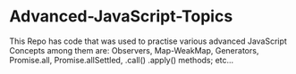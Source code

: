 # Advanced-JavaScript-Topics
This Repo has code that was used to practise various advanced JavaScript Concepts among them are: Observers, Map-WeakMap, Generators, Promise.all, Promise.allSettled, .call() .apply() methods; etc...
